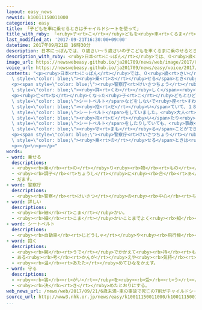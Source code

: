 ```yaml
---
layout: easy_news
newsid: k10011150011000
categories: easy
title: 「子どもを車に乗せるときはチャイルドシートを使って」
title_with_ruby: 「<ruby>子<rt>こ</rt></ruby>どもを<ruby>車<rt>くるま</rt></ruby>に<ruby>乗<rt>の</rt></ruby>せるときはチャイルドシートを<ruby>使<rt>つか</rt></ruby>って」
last_modified_at: '2017-09-21T16:30:00+09:00'
datetime: 2017年09月21日 16時30分
description: 日本にっぽんでは、０歳さい〜５歳さいの子こどもを車くるまに乗のせるとき安全あんぜんのためチャイルドシートを使つかうことが法律ほうりつで決きまっています。
description_with_ruby: <ruby>日本<rt>にっぽん</rt></ruby>では、０<ruby>歳<rt>さい</rt></ruby>〜５<ruby>歳<rt>さい</rt></ruby>の<ruby>子<rt>こ</rt></ruby>どもを<ruby>車<rt>くるま</rt></ruby>に<ruby>乗<rt>の</rt></ruby>せるとき<ruby>安全<rt>あんぜん</rt></ruby>のためチャイルドシートを<ruby>使<rt>つか</rt></ruby>うことが<ruby>法律<rt>ほうりつ</rt></ruby>で<ruby>決<rt>き</rt></ruby>まっています。
image_url: https://newswebeasy.github.io/ja201709/news/web/image/2017/09/21/k10011150011000.jpg
voice_url: https://newswebeasy.github.io/ja201709/news/easy/voice/2017/09/21/k10011150011000.mp3
contents: "<p><ruby>日本<rt>にっぽん</rt></ruby>では、０<ruby>歳<rt>さい</rt></ruby>〜５<ruby>歳<rt>さい</rt></ruby>の<ruby>子<rt>こ</rt></ruby>どもを<ruby>車<rt>くるま</rt></ruby>に<span\
  \ style=\"color: blue;\"><ruby>乗<rt>の</rt></ruby>せる</span>とき<ruby>安全<rt>あんぜん</rt></ruby>のためチャイルドシートを<ruby>使<rt>つか</rt></ruby>うことが<ruby>法律<rt>ほうりつ</rt></ruby>で<ruby>決<rt>き</rt></ruby>まっています。</p>\n\
  <p><span style=\"color: blue;\"><ruby>警察庁<rt>けいさつちょう</rt></ruby></span>は、２０１２<ruby>年<rt>ねん</rt></ruby>〜２０１６<ruby>年<rt>ねん</rt></ruby>にあった<ruby>交通事故<rt>こうつうじこ</rt></ruby>について<span\
  \ style=\"color: blue;\"><ruby>詳<rt>くわ</rt></ruby>しく</span><ruby>調<rt>しら</rt></ruby>べました。<ruby>車<rt>くるま</rt></ruby>に<ruby>乗<rt>の</rt></ruby>っていて<ruby>亡<rt>な</rt></ruby>くなった０<ruby>歳<rt>さい</rt></ruby>〜５<ruby>歳<rt>さい</rt></ruby>の<ruby>子<rt>こ</rt></ruby>どもは５６<ruby>人<rt>にん</rt></ruby>いました。この<ruby>中<rt>なか</rt></ruby>の４０<ruby>人<rt>にん</rt></ruby>はチャイルドシートを<ruby>使<rt>つか</rt></ruby>っていませんでした。</p>\n\
  <p><ruby>亡<rt>な</rt></ruby>くなった<ruby>子<rt>こ</rt></ruby>どもとひどいけがをした<ruby>子<rt>こ</rt></ruby>どもは<ruby>全部<rt>ぜんぶ</rt></ruby>で１９９<ruby>人<rt>にん</rt></ruby>いて、<span\
  \ style=\"color: blue;\">シートベルト</span>などをしないで<ruby>座<rt>すわ</rt></ruby>っていたのは２９％でした。２３％は<ruby>大人<rt>おとな</rt></ruby>が<span\
  \ style=\"color: blue;\"><ruby>抱<rt>だ</rt></ruby>い</span>ていて、１８％は<ruby>大人<rt>おとな</rt></ruby>の<span\
  \ style=\"color: blue;\">シートベルト</span>をしていました。<ruby>大人<rt>おとな</rt></ruby>が<span\
  \ style=\"color: blue;\"><ruby>抱<rt>だ</rt></ruby>い</span>たり<ruby>大人<rt>おとな</rt></ruby>の<span\
  \ style=\"color: blue;\">シートベルト</span>をしたりしていても、<ruby>事故<rt>じこ</rt></ruby>のとき<ruby>子<rt>こ</rt></ruby>どもを<ruby>十分<rt>じゅうぶん</rt></ruby>に<span\
  \ style=\"color: blue;\"><ruby>守<rt>まも</rt></ruby>る</span>ことができないことがわかります。</p>\n\
  <p><span style=\"color: blue;\"><ruby>警察庁<rt>けいさつちょう</rt></ruby></span>は、２１<ruby>日<rt>にち</rt></ruby>〜３０<ruby>日<rt>にち</rt></ruby>の「<ruby>秋<rt>あき</rt></ruby>の<ruby>全国<rt>ぜんこく</rt></ruby><ruby>交通<rt>こうつう</rt></ruby><ruby>安全<rt>あんぜん</rt></ruby><ruby>運動<rt>うんどう</rt></ruby>」で、<ruby>小<rt>ちい</rt></ruby>さい<ruby>子<rt>こ</rt></ruby>どもを<ruby>車<rt>くるま</rt></ruby>に<span\
  \ style=\"color: blue;\"><ruby>乗<rt>の</rt></ruby>せる</span>ときは<ruby>必<rt>かなら</rt></ruby>ずチャイルドシートを<ruby>使<rt>つか</rt></ruby>うように<ruby>言<rt>い</rt></ruby>うことにしています。</p>\n\
  <p></p>\n<p></p>"
words:
- word: 乗せる
  descriptions:
  - <ruby><rb>乗</rb><rt>の</rt></ruby>り<ruby><rb>物</rb><rt>もの</rt></ruby>や<ruby><rb>動物</rb><rt>どうぶつ</rt></ruby>などに<ruby><rb>人</rb><rt>ひと</rt></ruby>や<ruby><rb>物</rb><rt>もの</rt></ruby>を<ruby><rb>積</rb><rt>つ</rt></ruby>む。
  - <ruby><rb>調子</rb><rt>ちょうし</rt></ruby>に<ruby><rb>合</rb><rt>あ</rt></ruby>わせる。
  - だます。
- word: 警察庁
  descriptions:
  - <ruby><rb>警察</rb><rt>けいさつ</rt></ruby>の<ruby><rb>中心</rb><rt>ちゅうしん</rt></ruby>となって、<ruby><rb>各地</rb><rt>かくち</rt></ruby>の<ruby><rb>警察</rb><rt>けいさつ</rt></ruby>を<ruby><rb>指揮</rb><rt>しき</rt></ruby>する<ruby><rb>役所</rb><rt>やくしょ</rt></ruby>。
- word: 詳しい
  descriptions:
  - <ruby><rb>細</rb><rt>こま</rt></ruby>かい。
  - <ruby><rb>細</rb><rt>こま</rt></ruby>かいことまでよく<ruby><rb>知</rb><rt>し</rt></ruby>っている。
- word: シートベルト
  descriptions:
  - <ruby><rb>自動車</rb><rt>じどうしゃ</rt></ruby>や<ruby><rb>飛行機</rb><rt>ひこうき</rt></ruby>などの<ruby><rb>座席</rb><rt>ざせき</rt></ruby>に、<ruby><rb>安全</rb><rt>あんぜん</rt></ruby>のためについている、<ruby><rb>体</rb><rt>からだ</rt></ruby>を<ruby><rb>固定</rb><rt>こてい</rt></ruby>するベルト。
- word: 抱く
  descriptions:
  - <ruby><rb>腕</rb><rt>うで</rt></ruby>でかかえて<ruby><rb>持</rb><rt>も</rt></ruby>つ。
  - ある<ruby><rb>考</rb><rt>かんが</rt></ruby>えや<ruby><rb>気持</rb><rt>きも</rt></ruby>ちを<ruby><rb>持</rb><rt>も</rt></ruby>つ。
  - <ruby><rb>温</rb><rt>あたた</rt></ruby>めてひなをかえす。
- word: 守る
  descriptions:
  - <ruby><rb>害</rb><rt>がい</rt></ruby>を<ruby><rb>受</rb><rt>う</rt></ruby>けないように、<ruby><rb>防</rb><rt>ふせ</rt></ruby>ぐ。
  - <ruby><rb>決</rb><rt>き</rt></ruby>めたとおりにする。
web_news_url: /news/web/2017/09/21/6歳未満-車の事故で死亡の7割がチャイルドシート未使用/
source_url: http://www3.nhk.or.jp/news/easy/k10011150011000/k10011150011000.html
...
```

